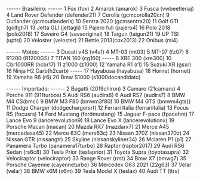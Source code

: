 ------ Brasileiro: ------
1 Fox (fox)
2 Amarok (amarok)
3 Fusca (vwbeetlenaj)
4 Land Rover Defender (defender21)
7 Corolla (gcmcorolla20cn)
9 Outlander (gcmoutlanderls)
10 Sentra 2020 (gcmsentra20)
11 Golf GTI (golfgti7)
13 Jetta GLI (jettagli)
15 Pajero full (pajero4)
16 Polo 2018 (polo2018)
17 Saveiro G4 (savaoriginal)
18 Taigun (taigun21)
19 UP TSI (uptsi)
20 Veloster (veloster)
21 Bettle 2013(cox2013)
22 Onibus (mi4)

------ Motos: ------
3 Ducati v4S (v4sf)
4 MT-03 (mt03)
5 MT-07 (fz07)
6 R1200 (R1200GS)
7 TITAN 160 (cg160) -----
8 XRE 300 (xre300)
10 Cbr1000RR (hcbr17)
11 z1000 (z1000)
12 Yamaha R1 (r1)
15 Suzuki XR (gsxr)
16 Ninja H2 Carb(h2carb) -----
17 Hayabusa (hayabusa)
18 Hornet (hornet)
19 Yamaha R6 (r6)
20 Bmw S1000 (s1000docandidato) 

------ Importado: ------ 
2 Bugatti (2019chiron)
3 Camaro (21camaro)
4 Porche 911 (911turbos)
5 Audi RS6 (audirs6)
6 Audi RS7 (audirs7)
8 BMW M4 CS(bmci)
9 BMW M3 F80 (bmwm3f80)
10 BMW M4 GTS (bmwm4gts)}
11 Dodge Charger (dodgechargersrt)
12 Ferrari Italia (ferrariitalia)
13 Focus RS (focusrs)
14 Ford Mustang (fordmustang)
15 Jaguar F-pace (fpacehm)
17 Lance Evo 9 (lancerevolution9)
18 Lance Evo X (lancerevolutionx)
19 Porsche Macan (macan)
20 Mazda RX7 (mazdarx7)
21 Merce A45 (mercedesa45)
22 Merce 63C (mers63c)
23 Nissan 370Z (nissan370z)
24 Nissan GTR (nissangtr)
25 Skyline (nissanskyliner34)
26 Mclaren P1 (p1)
27 Panamera Turbo (panamera17turbo)
28 Raptor (raptor2017)
29 Audi RS6 Sedan (rs6c8)
30 Tesla Prior (teslaprior)
31 Toyota Supra (toyotasupra)
32 Velociraptor (velociraptor)
33 Range Rover (rrst)
34 Bmw X7 (bmwg7)
35 Porsche Cayenne (cayenneturbo)
36 Mercedex G63 2021 (22g63)
37 Velar (velar)
38 BMW x6M (x6m)
39 Tesla Model X (teslax)
40 Audi TT (ttrs)